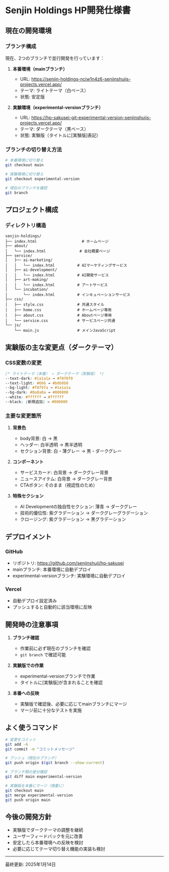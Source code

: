 # Senjin Holdings HP開発仕様書

## 現在の開発環境

### ブランチ構成
現在、2つのブランチで並行開発を行っています：

1. **本番環境（mainブランチ）**
   - URL: https://senjin-holdings-nciw1n4z6-senjinshujis-projects.vercel.app/
   - テーマ: ライトテーマ（白ベース）
   - 状態: 安定版

2. **実験環境（experimental-versionブランチ）**
   - URL: https://hp-sakusei-git-experimental-version-senjinshujis-projects.vercel.app/
   - テーマ: ダークテーマ（黒ベース）
   - 状態: 実験版（タイトルに[実験版]表記）

### ブランチの切り替え方法
```bash
# 本番環境に切り替え
git checkout main

# 実験環境に切り替え
git checkout experimental-version

# 現在のブランチを確認
git branch
```

## プロジェクト構成

### ディレクトリ構造
```
senjin-holdings/
├── index.html                    # ホームページ
├── about/
│   └── index.html               # 会社概要ページ
├── service/
│   ├── ai-marketing/
│   │   └── index.html          # AIマーケティングサービス
│   ├── ai-development/
│   │   └── index.html          # AI開発サービス
│   ├── art-making/
│   │   └── index.html          # アートサービス
│   └── incubation/
│       └── index.html          # インキュベーションサービス
├── css/
│   ├── style.css               # 共通スタイル
│   ├── home.css                # ホームページ専用
│   ├── about.css               # Aboutページ専用
│   └── service.css             # サービスページ共通
└── js/
    └── main.js                 # メインJavaScript
```

## 実験版の主な変更点（ダークテーマ）

### CSS変数の変更
```css
/* ライトテーマ（本番） → ダークテーマ（実験版） */
--text-dark: #1a1a1a → #f0f0f0
--text-light: #666 → #b0b0b0
--bg-light: #f8f9fa → #1a1a1a
--bg-dark: #0a0a0a → #000000
--white: #ffffff → #ffffff
--black: (新規追加) → #000000
```

### 主要な変更箇所
1. **背景色**
   - body背景: 白 → 黒
   - ヘッダー: 白半透明 → 黒半透明
   - セクション背景: 白・薄グレー → 黒・ダークグレー

2. **コンポーネント**
   - サービスカード: 白背景 → ダークグレー背景
   - ニュースアイテム: 白背景 → ダークグレー背景
   - CTAボタン: そのまま（視認性のため）

3. **特殊セクション**
   - AI Developmentの独自性セクション: 薄青 → ダークグレー
   - 技術的優位性: 紫グラデーション → ダークグレーグラデーション
   - クロージング: 紫グラデーション → 黒グラデーション

## デプロイメント

### GitHub
- リポジトリ: https://github.com/senjinshuji/hp-sakusei
- mainブランチ: 本番環境に自動デプロイ
- experimental-versionブランチ: 実験環境に自動デプロイ

### Vercel
- 自動デプロイ設定済み
- プッシュすると自動的に該当環境に反映

## 開発時の注意事項

1. **ブランチ確認**
   - 作業前に必ず現在のブランチを確認
   - `git branch` で確認可能

2. **実験版での作業**
   - experimental-versionブランチで作業
   - タイトルに[実験版]が含まれることを確認

3. **本番への反映**
   - 実験版で確認後、必要に応じてmainブランチにマージ
   - マージ前に十分なテストを実施

## よく使うコマンド

```bash
# 変更をコミット
git add -A
git commit -m "コミットメッセージ"

# プッシュ（現在のブランチ）
git push origin $(git branch --show-current)

# ブランチ間の差分確認
git diff main experimental-version

# 実験版を本番にマージ（慎重に）
git checkout main
git merge experimental-version
git push origin main
```

## 今後の開発方針

- 実験版でダークテーマの調整を継続
- ユーザーフィードバックを元に改善
- 安定したら本番環境への反映を検討
- 必要に応じてテーマ切り替え機能の実装も検討

---
最終更新: 2025年1月14日